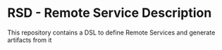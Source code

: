 # RSD - Remote Service Description

This repository contains a DSL to define Remote Services and generate artifacts from it

